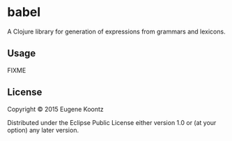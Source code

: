 # babel

A Clojure library for generation of expressions from grammars and
lexicons.

## Usage

FIXME

## License

Copyright © 2015 Eugene Koontz

Distributed under the Eclipse Public License either version 1.0 or (at
your option) any later version.
